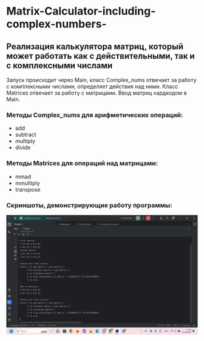 # Matrix-Calculator-including-complex-numbers-
## Реализация калькулятора матриц, который может работать как с действительными, так и с комплексными числами

Запуск происходит через Main, класс Complex_nums отвечает за работу с комплексными числами, определяет действия над ними. Класс Matrices отвечает за работу с матрицами. Ввод матриц хардкодом в Main.

### Методы Complex_nums для арифметических операций:
* add
* subtract
* multiply
* divide
### Методы Matrices для операций над матрицами:
* mmad
* mmultiply
* transpose

### Скриншоты, демонстрирующие работу программы:
<img width = "800" src="https://github.com/gurusooo/Matrix-Calculator-including-complex-numbers-/blob/main/data/1413.png">

